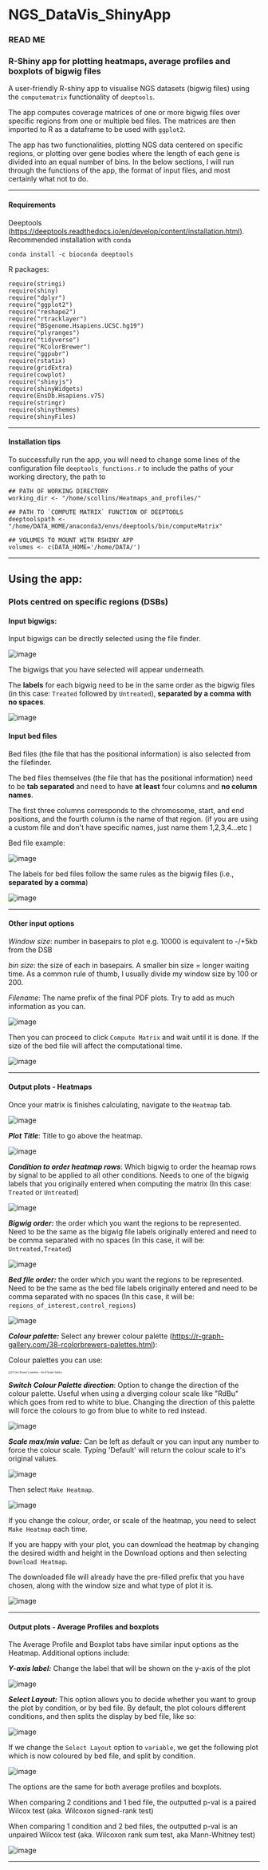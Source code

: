 # NGS_DataVis_ShinyApp

### READ ME 

### R-Shiny app for plotting heatmaps, average profiles and boxplots of bigwig files

A user-friendly R-shiny app to visualise NGS datasets (bigwig files) using the ```computematrix``` functionality of ```deeptools```.

The app computes coverage matrices of  one or more bigwig files over specific regions from one or multiple bed files. The matrices are then imported to R as a dataframe to be used with ``ggplot2``.

The app has two functionalities, plotting NGS data centered on specific regions, or plotting over gene bodies where the length of each gene is divided into an equal number of bins. In the below sections, I will run through the functions of the app, the format of input files, and most certainly what not to do.



-----------------------------------------------------------------------

#### Requirements 

Deeptools (https://deeptools.readthedocs.io/en/develop/content/installation.html). Recommended installation with ```conda```

```
conda install -c bioconda deeptools
```



R packages:

``` 
require(stringi)
require(shiny)
require("dplyr")
require("ggplot2")
require("reshape2")
require("rtracklayer")
require("BSgenome.Hsapiens.UCSC.hg19")
require("plyranges")
require("tidyverse")
require("RColorBrewer")
require("ggpubr")
require(rstatix)
require(gridExtra)
require(cowplot)
require("shinyjs")
require(shinyWidgets)
require(EnsDb.Hsapiens.v75)
require(stringr)
require(shinythemes)
require(shinyFiles)
```



---------------------------------------------------------------------------------------------------------------

#### Installation tips

To successfully run the app, you will need to change some lines of the configuration file ```deeptools_functions.r``` to include the paths of your working directory, the path to 

```
## PATH OF WORKING DIRECTORY
working_dir <- "/home/scollins/Heatmaps_and_profiles/"
```

```
## PATH TO `COMPUTE MATRIX` FUNCTION OF DEEPTOOLS
deeptoolspath <- "/home/DATA_HOME/anaconda3/envs/deeptools/bin/computeMatrix"
```

```
## VOLUMES TO MOUNT WITH RSHINY APP 
volumes <- c(DATA_HOME='/home/DATA/')
```





-------------------------------------------

## Using the app:

### Plots centred on specific regions (DSBs)

#### Input bigwigs:

Input bigwigs can be directly selected using the file finder.

![image](https://github.com/scollins19/NGS_DataVis_ShinyApp/assets/44778109/01d861c6-8d12-4a55-ae7e-65c45aea90e6)


The bigwigs that you have selected will appear underneath.

The **labels** for each bigwig need to be in the same order as the bigwig files (in this case: ```Treated``` followed by ```Untreated```), **separated by a comma with no spaces**.



![image](https://github.com/scollins19/NGS_DataVis_ShinyApp/assets/44778109/7b06e988-2785-4afa-ba41-7f23eded2dc5)



#### Input bed files

Bed files (the file that has the positional information) is also selected from the filefinder.

The bed files themselves (the file that has the positional information) need to be **tab separated** and need to have **at least** four columns and **no column names**.

The first three columns corresponds to the chromosome, start, and end positions, and the fourth column is the name of that region. (if you are using a custom file and don't have specific names, just name them 1,2,3,4...etc )

Bed file example:

![image](https://github.com/scollins19/NGS_DataVis_ShinyApp/assets/44778109/3beb1bb8-19b7-4d0d-8359-8965c86a920d)



The labels for bed files follow the same rules as the bigwig files (i.e., **separated by a comma**)

![image](https://github.com/scollins19/NGS_DataVis_ShinyApp/assets/44778109/dae9d583-1b43-4983-8169-03ad7f8a397b)


---------------------------------------------------------------------



#### Other input options

*Window size*: number in basepairs to plot e.g. 10000 is equivalent to -/+5kb from the DSB

*bin size*: the size of each in basepairs. A smaller bin size = longer waiting time. As a common rule of thumb, I usually divide my window size by 100 or 200.

*Filename*: The name prefix of the final PDF plots. Try to add as much information as you can.

![image](https://github.com/scollins19/NGS_DataVis_ShinyApp/assets/44778109/da84d310-3958-42a3-b7f3-8c1f03c39822)


Then you can proceed to click ```Compute Matrix``` and wait until it is done. If the size of the bed file will affect the computational time. 

![image](https://github.com/scollins19/NGS_DataVis_ShinyApp/assets/44778109/39f018e0-8f22-4c19-88d4-9da6cef3eacd)


-----------------------------------------





#### Output plots - Heatmaps

Once your matrix is finishes calculating, navigate to the ```Heatmap``` tab.

![image](https://github.com/scollins19/NGS_DataVis_ShinyApp/assets/44778109/01fe77f7-5481-49a7-ac86-c324dc4c2fc6)


***Plot Title***: Title to go above the heatmap.

![image](https://github.com/scollins19/NGS_DataVis_ShinyApp/assets/44778109/832cbded-ec7f-437b-914a-8bf9e8734b1a)


***Condition to order heatmap rows***: Which bigwig to order the heamap rows by signal to be applied to all other conditions. Needs to one of the bigwig labels that you originally entered when computing the matrix (In this case: ```Treated``` or ```Untreated```)

![image](https://github.com/scollins19/NGS_DataVis_ShinyApp/assets/44778109/7e8e7d00-d14c-411e-b20c-eb06749fa85b)


***Bigwig order:*** the order which you want the regions to be represented.  Need to be the same as the bigwig file labels originally entered and need to be comma separated with no spaces (In this case, it will be: ```Untreated,Treated```)

![image](https://github.com/scollins19/NGS_DataVis_ShinyApp/assets/44778109/394230c7-85ee-47e8-8edb-4eef0f646761)


***Bed file order:*** the order which you want the regions to be represented. Need to be the same as the bed file labels originally entered and need to be comma separated with no spaces (In this case, it will be: ```regions_of_interest,control_regions```)

![image](https://github.com/scollins19/NGS_DataVis_ShinyApp/assets/44778109/da66fa70-3ff3-4ba9-9f71-23f617865d80)

***Colour palette:*** Select any brewer colour palette (https://r-graph-gallery.com/38-rcolorbrewers-palettes.html):

Colour palettes you can use:

<img src="https://r-graph-gallery.com/38-rcolorbrewers-palettes_files/figure-html/thecode-1.png" alt="R Color Brewer's palettes – the R Graph Gallery" style="zoom: 33%;" />



***Switch Colour Palette direction***: Option to change the direction of the colour palette. Useful when using a diverging colour scale like "RdBu" which goes from red to white to blue. Changing the direction of this palette will force the colours to go from blue to white to red instead.

![image](https://github.com/scollins19/NGS_DataVis_ShinyApp/assets/44778109/7f34aa9b-8c7b-4d6e-acfc-13289f5a4caf)




***Scale max/min value:*** Can be left as default or you can input any number to force the colour scale. Typing 'Default' will return the colour scale to it's original values.

![image](https://github.com/scollins19/NGS_DataVis_ShinyApp/assets/44778109/c4846cad-a7c0-41c4-8c3e-79a861919dd5)




Then select ```Make Heatmap```.

![image](https://github.com/scollins19/NGS_DataVis_ShinyApp/assets/44778109/a938fe9b-cd36-4886-a331-4d9a1ad33fa7)



If you change the colour, order, or scale of the heatmap, you need to select ```Make Heatmap``` each time.

If you are happy with your plot, you can download the heatmap by changing the desired width and height in the Download options and then selecting ```Download Heatmap```.

The downloaded file will already have the pre-filled prefix that you have chosen, along with the window size and what type of plot it is.

![image](https://github.com/scollins19/NGS_DataVis_ShinyApp/assets/44778109/f62b7b19-f19f-475c-bf42-cf13f26eefc3)


-------------------------------------------



#### Output plots - Average Profiles and boxplots

The Average Profile and Boxplot tabs have similar input options as the Heatmap. Additional options include:

***Y-axis label:*** Change the label that will be shown on the y-axis of the plot

![image](https://github.com/scollins19/NGS_DataVis_ShinyApp/assets/44778109/5c08ebeb-6ad6-4318-a663-ac8d63d7ac8a)


***Select Layout:*** This option allows you to decide whether you want to group the plot by condition, or by bed file. By default, the plot colours different conditions, and then splits the display by bed file, like so:

![image](https://github.com/scollins19/NGS_DataVis_ShinyApp/assets/44778109/673ed192-8dae-4fab-96f3-b9e06bac3e31)




If we change the ```Select Layout``` option to ```variable```, we get the following plot which is now coloured by bed file, and split by condition.



![image](https://github.com/scollins19/NGS_DataVis_ShinyApp/assets/44778109/58665a56-e36b-4a57-ae55-2a78c4fcec83)




The options are the same for both average profiles and boxplots.

When comparing 2 conditions and 1 bed file, the outputted p-val is a paired Wilcox test (aka. Wilcoxon signed-rank test)

When comparing 1 condition and 2 bed files, the outputted p-val is an unpaired Wilcox test (aka. Wilcoxon rank sum test, aka Mann-Whitney test)

![image](https://github.com/scollins19/NGS_DataVis_ShinyApp/assets/44778109/bd306b8c-285c-4403-99be-30a111fd25f0)



------------------------------------------------------------


